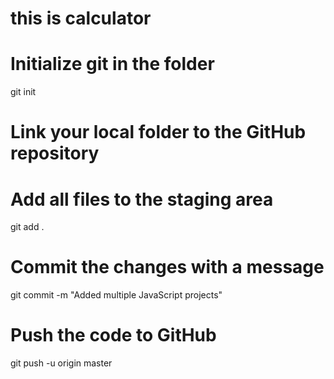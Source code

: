 # this is calculator 
# Initialize git in the folder
git init

# Link your local folder to the GitHub repository


# Add all files to the staging area
git add .

# Commit the changes with a message
git commit -m "Added multiple JavaScript projects"

# Push the code to GitHub
git push -u origin master